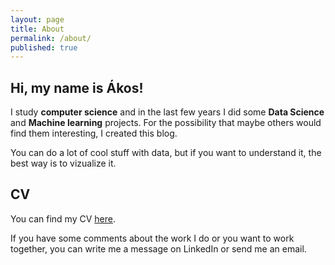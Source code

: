 ```yaml
---
layout: page
title: About
permalink: /about/
published: true
---
```


## Hi, my name is **Ákos**!


I study **computer science** and in the last few years I did some **Data Science** and **Machine learning** projects. For the possibility that maybe others would find them interesting, I created this blog.

You can do a lot of cool stuff with data, but if you want to understand it, the best way is to vizualize it. 

## CV

You can find my CV [here](https://drive.google.com/file/d/13eYzF1GK92WQcuYF7h4AIT3hgEshL7V2/view). 

If you have some comments about the work I do or you want to work together, you can write me a message on LinkedIn or send me an email.
